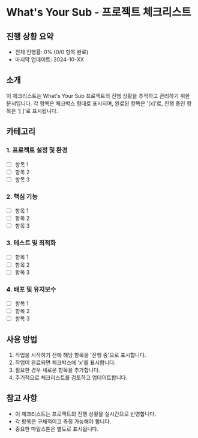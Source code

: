 # What's Your Sub - 프로젝트 체크리스트

## 진행 상황 요약
- 전체 진행률: 0% (0/0 항목 완료)
- 마지막 업데이트: 2024-10-XX

## 소개
이 체크리스트는 What's Your Sub 프로젝트의 진행 상황을 추적하고 관리하기 위한 문서입니다. 각 항목은 체크박스 형태로 표시되며, 완료된 항목은 '[x]'로, 진행 중인 항목은 '[ ]'로 표시됩니다.

## 카테고리

### 1. 프로젝트 설정 및 환경
- [ ] 항목 1
- [ ] 항목 2
- [ ] 항목 3

### 2. 핵심 기능
- [ ] 항목 1
- [ ] 항목 2
- [ ] 항목 3

### 3. 테스트 및 최적화
- [ ] 항목 1
- [ ] 항목 2
- [ ] 항목 3

### 4. 배포 및 유지보수
- [ ] 항목 1
- [ ] 항목 2
- [ ] 항목 3

## 사용 방법
1. 작업을 시작하기 전에 해당 항목을 '진행 중'으로 표시합니다.
2. 작업이 완료되면 체크박스에 'x'를 표시합니다.
3. 필요한 경우 새로운 항목을 추가합니다.
4. 주기적으로 체크리스트를 검토하고 업데이트합니다.

## 참고 사항
- 이 체크리스트는 프로젝트의 진행 상황을 실시간으로 반영합니다.
- 각 항목은 구체적이고 측정 가능해야 합니다.
- 중요한 마일스톤은 별도로 표시됩니다. 